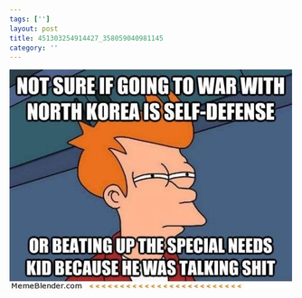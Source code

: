 ```yaml
---
tags: ['']
layout: post
title: 451303254914427_358059040981145
category: ''
---
```

![451303254914427_358059040981145](/uploads/2013-4-13-451303254914427_358059040981145.jpg)
